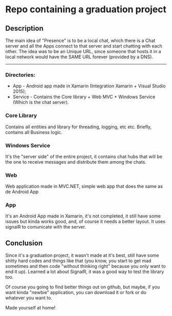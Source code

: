 # Repo containing a graduation project



## Description

The main idea of "Presence" is to be a local chat, which there is a Chat server and all the Apps connect to that server and start chatting with each other.
The idea was to be an Unique URL, since someone that hosts it in a local network would have the SAME URL forever (provided by a DNS).

---

### Directories: 

* App - Android app made in Xamarin (Integration Xamarin + Visual Studio 2015);
* Service - Contains the Core library + Web MVC + Windows Service (Which is the chat server).

### Core Library

Contains all entities and library for threading, logging, etc etc. Briefly, contains all Business logic.

### Windows Service

It's the "server side" of the entire project, it contains chat hubs that will be the one to receive messages and distribute them among the chats.

### Web

Web application made in MVC.NET, simple web app that does the same as de Android App

### App

It's an Android App made in Xamarin, it's not completed, it still have some issues but kinda works good, and, of course it needs a better layout.
It uses signalR to comunicate with the server.

## Conclusion

Since it's a graduation project, it wasn't made at it's best, still have some shitty hard codes and things like that (you know, you start to get mad sometimes and then code "without thinking right" because you only want to end it up).
Learned a lot about SignalR, it was a good way to test the library too.

Of course you going to find better things out on github, but maybe, if you want kinda "newbie" application, you can download it or fork or do whatever you want to.

Made yourself at home!
